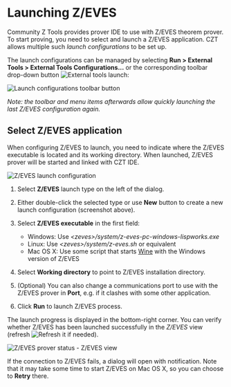 # Launching Z/EVES

Community Z Tools provides prover IDE to use with Z/EVES theorem prover. To start proving, you need to select and launch a Z/EVES application. CZT allows multiple such _launch configurations_ to be set up.

The launch configurations can be managed by selecting **Run > External Tools > External Tools Configurations...** or the corresponding toolbar drop-down button ![External tools launch](../images/external-tools-icon.gif):

![Launch configurations toolbar button](../images/zeves-launch-toolbar.png)

_Note: the toolbar and menu items afterwards allow quickly launching the last Z/EVES configuration again._


## Select Z/EVES application

When configuring Z/EVES to launch, you need to indicate where the Z/EVES executable is located and its working directory. When launched, Z/EVES prover will be started and linked with CZT IDE.

![Z/EVES launch configuration](../images/zeves-launch-config.png)

1.  Select **Z/EVES** launch type on the left of the dialog.
2.  Either double-click the selected type or use **New** button to create a new launch configuration (screenshot above).
3.  Select **Z/EVES executable** in the first field:

    -   Windows: Use _\<zeves\>/system/z-eves-pc-windows-lispworks.exe_
    -   Linux: Use _\<zeves\>/system/z-eves.sh_ or equivalent
    -   Mac OS X: Use some script that starts [Wine][wine] with the Windows version of Z/EVES
4.  Select **Working directory** to point to Z/EVES installation directory.
5.  (Optional) You can also change a communications port to use with the Z/EVES prover in **Port**, e.g. if it clashes with some other application.
6.  Click **Run** to launch Z/EVES process.

The launch progress is displayed in the bottom-right corner. You can verify whether Z/EVES has been launched successfully in the _Z/EVES_ view (refresh ![Refresh](../images/refresh.gif) it if needed).

![Z/EVES prover status - Z/EVES view](../images/zeves-prover-status.png)

[wine]: http://www.winehq.org

If the connection to Z/EVES fails, a dialog will open with notification. Note that it may take some time to start Z/EVES on Mac OS X, so you can choose to **Retry** there.
